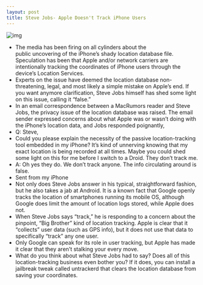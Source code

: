 ```yaml
---
layout: post
title: Steve Jobs- Apple Doesn't Track iPhone Users
---
```

![img](http://media.idownloadblog.com/wp-content/uploads/2011/04/iPhone-Tracking.jpeg)
* The media has been firing on all cylinders about the public uncovering of the iPhone’s shady location database file. Speculation has been that Apple and/or network carriers are intentionally tracking the coordinates of iPhone users through the device’s Location Services.
* Experts on the issue have deemed the location database non-threatening, legal, and most likely a simple mistake on Apple’s end. If you want anymore clarification, Steve Jobs himself has shed some light on this issue, calling it “false.”
* In an email correspondence between a MacRumors reader and Steve Jobs, the privacy issue of the location database was raised. The email sender expressed concerns about what Apple was or wasn’t doing with the iPhone’s location data, and Jobs responded poignantly,
* Q: Steve,
* Could you please explain the necessity of the passive location-tracking tool embedded in my iPhone? It’s kind of unnerving knowing that my exact location is being recorded at all times. Maybe you could shed some light on this for me before I switch to a Droid. They don’t track me.
* A: Oh yes they do. We don’t track anyone. The info circulating around is false.
* Sent from my iPhone
* Not only does Steve Jobs answer in his typical, straightforward fashion, but he also takes a jab at Android. It is a known fact that Google openly tracks the location of smartphones running its mobile OS, although Google does limit the amount of location logs stored, while Apple does not.
* When Steve Jobs says “track,” he is responding to a concern about the pinpoint, “Big Brother” kind of location tracking. Apple is clear that it “collects” user data (such as GPS info), but it does not use that data to specifically “track” any one user.
* Only Google can speak for its role in user tracking, but Apple has made it clear that they aren’t stalking your every move.
* What do you think about what Steve Jobs had to say? Does all of this location-tracking business even bother you? If it does, you can install a jailbreak tweak called untrackerd that clears the location database from saving your coordinates.

